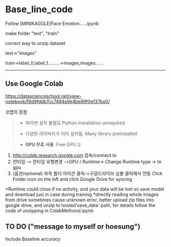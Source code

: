 # Base_line_code
  
  Follow [MINIKAGGLE]Face Emotion......ipynb
  
  make folder "test", "train"
  
  correct way to unzip dataset
  
  test->"images"
  
  train->label_0,label_1.........->images,images......
  
***  



## Use Google Colab

https://datascienceschool.net/view-notebook/f9d9fddb7cc7494a9e4be99f0e137be0/

코랩의 장점


>- 파이썬 설치 불필요 Python Installation unrequired

>- 다양한 라이버리가 이미 설치됨. Many library preinstalled

>-  **GPU 무료 사용**.  Free GPU ()


1. http://colab.research.google.com 접속/connect to
2. 런타임 -> 런타임 유형변경 ->GPU  / Runtime-> Change Runtime type -> to gpu
3. (옵션/optional) 좌측 폴더 아이콘 클릭->구글드라이브 심볼 클릭해서 연동 Click Folder icon on the left and click Google Drive for syncing

 *Runtime could close if no activity, and your data will be lost so save model and download just in case during training
 *directly reading whole images from drive sometimes cause unknown error, better upload zip files into google drive, and unzip to hosted'save_data' path, for details follow the code of unzipping in ColabMethond.ipynb

## TO DO ("message to myself or hoesung")

Include Baseline accuracy
